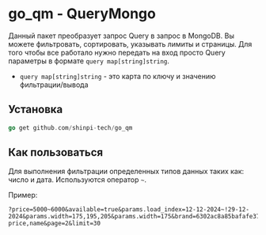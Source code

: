 # go_qm - QueryMongo

Данный пакет преобразует запрос Query в запрос в MongoDB. Вы можете фильтровать, сортировать, указывать лимиты и страницы. Для того чтобы все работало нужно передать на вход просто Query параметры в формате `query map[string]string`.

* `query map[string]string` - это карта по ключу и значению фильтрации/вывода

## Установка

```go
go get github.com/shinpi-tech/go_qm
```

## Как пользоваться

Для выполнения фильтрации определенных типов данных таких как: число и дата. Используются оператор `~`.

Пример:
```
?price=5000~6000&available=true&params.load_index=12-12-2024~!29-12-2024&params.width=175,195,205&params.width=175&brand=6302ac8a85bafafe377bd7dd,6302ac8a85bafafe377bd7dd&sort=-price,name&page=2&limit=30
```



